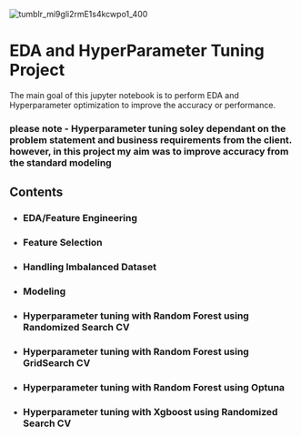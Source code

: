 ![tumblr_mi9gli2rmE1s4kcwpo1_400](https://user-images.githubusercontent.com/102349366/162686455-974ac90b-5024-44ba-829b-b804dacae756.gif)

# EDA and HyperParameter Tuning Project

The main goal of this jupyter notebook is to perform EDA and Hyperparameter optimization to improve the accuracy or performance. 
### please note - Hyperparameter tuning soley dependant on the problem statement and business requirements from the client. however, in this project my aim was to improve accuracy from the standard modeling

## Contents

- ### EDA/Feature Engineering
- ### Feature Selection
- ### Handling Imbalanced Dataset
- ### Modeling
- ### Hyperparameter tuning with Random Forest using Randomized Search CV
- ### Hyperparameter tuning with Random Forest using GridSearch CV
- ### Hyperparameter tuning with Random Forest using Optuna
- ### Hyperparameter tuning with Xgboost using Randomized Search CV




